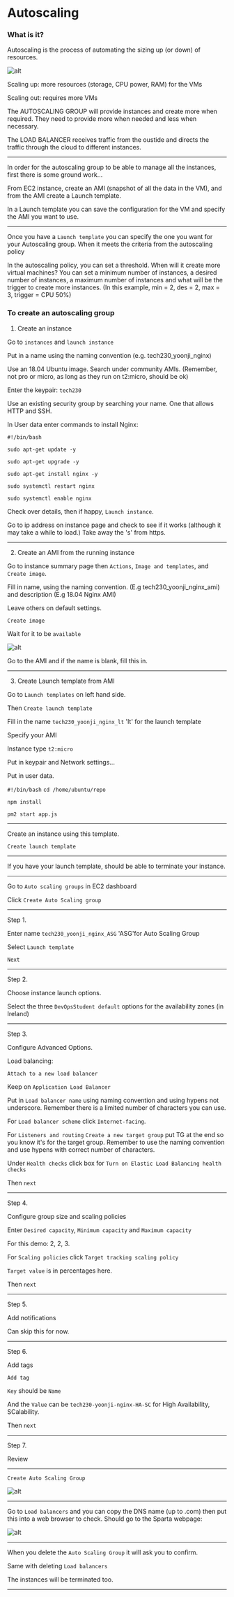 # Autoscaling

### What is it?

Autoscaling is the process of automating the sizing up (or down) of resources.

![alt](autoscalepic.jpg)

Scaling up: more resources (storage, CPU power, RAM) for the VMs

Scaling out: requires more VMs

The AUTOSCALING GROUP will provide instances and create more when required.  They need to provide more when needed and less when necessary.

The LOAD BALANCER receives traffic from the oustide and directs the traffic through the cloud to different instances.

----

In order for the autoscaling group to be able to manage all the instances, first there is some ground work...

From EC2 instance, create an AMI (snapshot of all the data in the VM), and from the AMI create a Launch template.

In a Launch template you can save the configuration for the VM and specify the AMI you want to use.

----

Once you have a `Launch template` you can specify the one you want for your Autoscaling group.  When it meets the criteria from the autoscaling policy

In the autoscaling policy, you can set a threshold.  When will it create more virtual machines? You can set a minimum number of instances, a desired number of instances, a maximum number of instances and what will be the trigger to create more instances.  (In this example, min = 2, des = 2, max = 3, trigger = CPU 50%)



### To create an autoscaling group

1. Create an instance

Go to `instances` and `launch instance`

Put in a name using the naming convention (e.g. tech230_yoonji_nginx)

Use an 18.04 Ubuntu image.  Search under community AMIs. (Remember, not pro or micro, as long as they run on t2:micro, should be ok)

Enter the keypair: `tech230`

Use an existing security group by searching your name.  One that allows HTTP and SSH.

In User data enter commands to install Nginx:

`#!/bin/bash`

`sudo apt-get update -y`

`sudo apt-get upgrade -y`

`sudo apt-get install nginx -y`

`sudo systemctl restart nginx`

`sudo systemctl enable nginx`

Check over details, then if happy, `Launch instance`.

Go to ip address on instance page and check to see if it works (although it may take a while to load.) Take away the 's' from https.

----

2. Create an AMI from the running instance

Go to instance summary page then `Actions`, `Image and templates`, and `Create image`.

Fill in name, using the naming convention. (E.g tech230_yoonji_nginx_ami) and description (E.g 18.04 Nginx AMI)

Leave others on default settings.

`Create image`

Wait for it to be `available`

![alt](available.png)

Go to the AMI and if the name is blank, fill this in.

----

3. Create Launch template from AMI

Go to `Launch templates` on left hand side.

Then `Create launch template`

Fill in the name `tech230_yoonji_nginx_lt` 'lt' for the launch template

Specify your AMI

Instance type `t2:micro`

Put in keypair and Network settings...

Put in user data.

`#!/bin/bash`
`cd /home/ubuntu/repo`

`npm install`

`pm2 start app.js`

----

Create an instance using this template.

`Create launch template`

----

If you have your launch template, should be able to terminate your instance.

----

Go to `Auto scaling groups` in EC2 dashboard

Click `Create Auto Scaling group`

----

Step 1.

Enter name `tech230_yoonji_nginx_ASG` 'ASG'for Auto Scaling Group

Select `Launch template`

`Next`

----

Step 2.

Choose instance launch options.

Select the three `DevOpsStudent default` options for the availability zones (in Ireland)

----

Step 3.

Configure Advanced Options.

Load balancing:

`Attach to a new load balancer`

Keep on `Application Load Balancer`

Put in `Load balancer name` using naming convention and using hypens not underscore. Remember there is a limited number of characters you can use.

For `Load balancer scheme` click `Internet-facing`.

For `Listeners and routing` `Create a new target group` put TG at the end so you know it's for the target group.  Remember to use the naming convention and use hypens with correct number of characters.

Under `Health checks` click box for `Turn on Elastic Load Balancing health checks`

Then `next`

----

Step 4.

Configure group size and scaling policies

Enter `Desired capacity`, `Minimum capacity` and `Maximum capacity`

For this demo: 2, 2, 3.

For `Scaling policies` click `Target tracking scaling policy`

`Target value` is in percentages here.

Then `next`

----

Step 5.

Add notifications

Can skip this for now.

----

Step 6.

Add tags

`Add tag`

`Key` should be `Name`

And the `Value` can be `tech230-yoonji-nginx-HA-SC` for High Availability, SCalability.

Then `next`

----

Step 7.

Review

----

`Create Auto Scaling Group`

![alt](asg.png)

----

Go to `Load balancers` and you can copy the DNS name (up to .com) then put this into a web browser to check.  Should go to the Sparta webpage:

![alt](spartapage.png)

----

When you delete the `Auto Scaling Group` it will ask you to confirm.

Same with deleting `Load balancers`

The instances will be terminated too.

----
